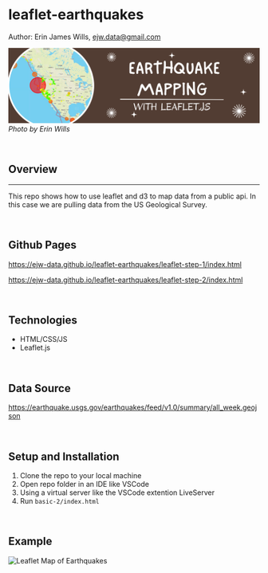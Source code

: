 # leaflet-earthquakes

Author:  Erin James Wills, ejw.data@gmail.com  

![Leaflet Maps](./config/images/earthquake-leaflet.png)  
<cite>Photo by Erin Wills</cite>  

<br>

## Overview
<hr>

This repo shows how to use leaflet and d3 to map data from a public api.  In this case we are pulling data from the US Geological Survey.

<br>

## Github Pages  

https://ejw-data.github.io/leaflet-earthquakes/leaflet-step-1/index.html   

https://ejw-data.github.io/leaflet-earthquakes/leaflet-step-2/index.html     

<br>

## Technologies    
*  HTML/CSS/JS
*  Leaflet.js

<br>

## Data Source  

https://earthquake.usgs.gov/earthquakes/feed/v1.0/summary/all_week.geojson  

<br>

## Setup and Installation  
1. Clone the repo to your local machine
1. Open repo folder in an IDE like VSCode
1. Using a virtual server like the VSCode extention LiveServer
1. Run `basic-2/index.html`  

<br>

## Example

![Leaflet Map of Earthquakes](./config/images/map1.JPG)
<br>


